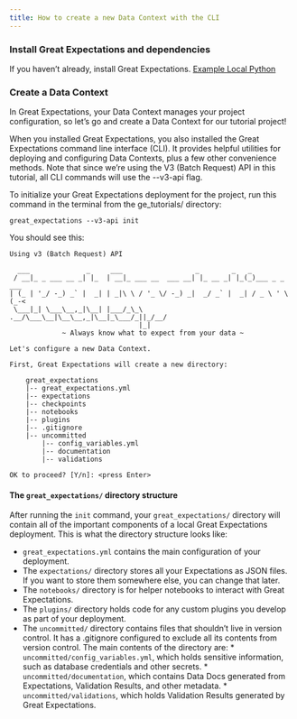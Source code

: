 ```yaml
---
title: How to create a new Data Context with the CLI
---
```


### Install Great Expectations and dependencies

If you haven’t already, install Great Expectations. [Example Local Python](/docs/guides/setup/installing/local)

### Create a Data Context

In Great Expectations, your Data Context manages your project configuration, so let’s go and create a Data Context for our tutorial project!

When you installed Great Expectations, you also installed the Great Expectations command line interface (CLI). It provides helpful utilities for deploying and configuring Data Contexts, plus a few other convenience methods. Note that since we’re using the V3 (Batch Request) API in this tutorial, all CLI commands will use the --v3-api flag.

To initialize your Great Expectations deployment for the project, run this command in the terminal from the ge_tutorials/ directory:

````console
great_expectations --v3-api init
````
You should see this:
````console
Using v3 (Batch Request) API

  ___              _     ___                  _        _   _
 / __|_ _ ___ __ _| |_  | __|_ ___ __  ___ __| |_ __ _| |_(_)___ _ _  ___
| (_ | '_/ -_) _` |  _| | _|\ \ / '_ \/ -_) _|  _/ _` |  _| / _ \ ' \(_-<
 \___|_| \___\__,_|\__| |___/_\_\ .__/\___\__|\__\__,_|\__|_\___/_||_/__/
                                |_|
             ~ Always know what to expect from your data ~

Let's configure a new Data Context.

First, Great Expectations will create a new directory:

    great_expectations
    |-- great_expectations.yml
    |-- expectations
    |-- checkpoints
    |-- notebooks
    |-- plugins
    |-- .gitignore
    |-- uncommitted
        |-- config_variables.yml
        |-- documentation
        |-- validations

OK to proceed? [Y/n]: <press Enter>
````


#### The ```great_expectations/``` directory structure

After running the ```init``` command, your ```great_expectations/``` directory will contain all of the important components of a local Great Expectations deployment. This is what the directory structure looks like:

* ```great_expectations.yml``` contains the main configuration of your deployment.
* The ```expectations/``` directory stores all your Expectations as JSON files. If you want to store them somewhere else, you can change that later.
* The ```notebooks/``` directory is for helper notebooks to interact with Great Expectations.
* The ```plugins/``` directory holds code for any custom plugins you develop as part of your deployment.
* The ```uncommitted/``` directory contains files that shouldn’t live in version control. It has a .gitignore configured to exclude all its contents from version control. The main contents of the directory are:
        * ```uncommitted/config_variables.yml```, which holds sensitive information, such as database credentials and other secrets.
        *  ```uncommitted/documentation```, which contains Data Docs generated from Expectations, Validation Results, and other metadata.
        *  ```uncommitted/validations```, which holds Validation Results generated by Great Expectations.

